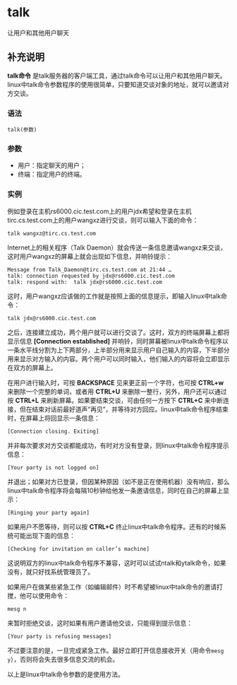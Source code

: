 talk
===

让用户和其他用户聊天

## 补充说明

**talk命令** 是talk服务器的客户端工具，通过talk命令可以让用户和其他用户聊天。linux中talk命令参数程序的使用很简单，只要知道交谈对象的地址，就可以邀请对方交谈。

###  语法

```shell
talk(参数)
```

###  参数

*   用户：指定聊天的用户；
*   终端：指定用户的终端。

###  实例

例如登录在主机rs6000.cic.test.com上的用户jdx希望和登录在主机tirc.cs.test.com上的用户wangxz进行交谈，则可以输入下面的命令：

```shell
talk wangxz@tirc.cs.test.com
```

Internet上的相关程序（Talk Daemon）就会传送一条信息邀请wangxz来交谈，这时用户wangxz的屏幕上就会出现如下信息，并响铃提示：

```shell
Message from Talk_Daemon@tirc.cs.test.com at 21:44 …
talk: connection requested by jdx@rs6000.cic.test.com
talk: respond with:  talk jdx@rs6000.cic.test.com
```

这时，用户wangxz应该做的工作就是按照上面的信息提示，即输入linux中talk命令：

```shell
talk jdx@rs6000.cic.test.com
```

之后，连接建立成功，两个用户就可以进行交谈了。这时，双方的终端屏幕上都将显示信息 **[Connection established]** 并响铃，同时屏幕被linux中talk命令程序以一条水平线分割为上下两部分，上半部分用来显示用户自己输入的内容，下半部分用来显示对方输入的内容。两个用户可以同时输入，他们输入的内容将会立即显示在双方的屏幕上。

在用户进行输入时，可按 **BACKSPACE** 见来更正前一个字符，也可按 **CTRL+w** 来删除一个完整的单词，或者用 **CTRL+U** 来删除一整行，另外，用户还可以通过按 **CTRL+L** 来刷新屏幕。如果要结束交谈，可由任何一方按下 **CTRL+C** 来中断连接，但在结束对话前最好道声“再见”，并等待对方回应。linux中talk命令程序结束时，在屏幕上将回显示一条信息：

```shell
[Connection closing. Exiting]
```

并非每次要求对方交谈都能成功，有时对方没有登录，则linux中talk命令程序提示信息：

```shell
[Your party is not logged on]
```

并退出；如果对方已登录，但因某种原因（如不是正在使用机器）没有响应，那么linux中talk命令程序将会每隔10秒钟给他发一条邀请信息，同时在自己的屏幕上显示：

```shell
[Ringing your party again]
```

如果用户不愿等待，则可以按 **CTRL+C** 终止linux中talk命令程序。还有的时候系统可能出现下面的信息：

```shell
[Checking for invitation on caller’s machine]
```

这说明双方的linux中talk命令程序不兼容，这时可以试试ntalk和ytalk命令，如果没有，就只好找系统管理员了。

如果用户在做某些紧急工作（如编辑邮件）时不希望被linux中talk命令的邀请打搅，他可以使用命令：

```shell
mesg n
```

来暂时拒绝交谈，这时如果有用户邀请他交谈，只能得到提示信息：

```shell
[Your party is refusing messages]
```

不过要注意的是，一旦完成紧急工作。最好立即打开信息接收开关（用命令`mesg y`），否则将会失去很多信息交流的机会。

以上是linux中talk命令参数的是使用方法。


